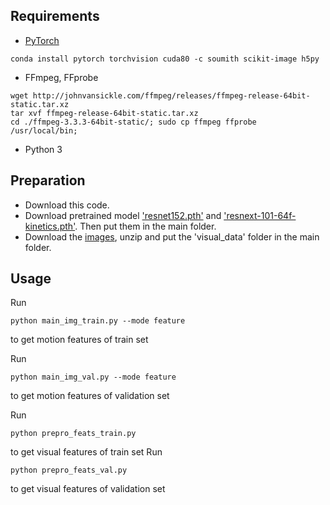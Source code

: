 
## Requirements
* [PyTorch](http://pytorch.org/)
```
conda install pytorch torchvision cuda80 -c soumith scikit-image h5py  
```
* FFmpeg, FFprobe
```
wget http://johnvansickle.com/ffmpeg/releases/ffmpeg-release-64bit-static.tar.xz
tar xvf ffmpeg-release-64bit-static.tar.xz
cd ./ffmpeg-3.3.3-64bit-static/; sudo cp ffmpeg ffprobe /usr/local/bin;
```
* Python 3

## Preparation
* Download this code.
* Download pretrained model ['resnet152.pth'](https://drive.google.com/file/d/18C2YfPkj3GRWcDz7yNBAMsB1fDRCoG07/view?usp=sharing) and ['resnext-101-64f-kinetics.pth'](https://drive.google.com/file/d/1A416JN5FvDvOw8wM7D_VUZ3o4uE57iMG/view?usp=sharing). Then put them in the main folder.
* Download the [images](https://drive.google.com/file/d/1IYFQHJLuR02_5ZYS4iyZePc1EfyBNMza/view?usp=sharing), unzip and put the 'visual_data' folder in the main folder.


## Usage


Run
```
python main_img_train.py --mode feature
```
to get motion features of train set

Run
```
python main_img_val.py --mode feature
```
to get motion features of validation set

Run
```
python prepro_feats_train.py
```
to get visual features of train set
Run
```
python prepro_feats_val.py
```
to get visual features of validation set


